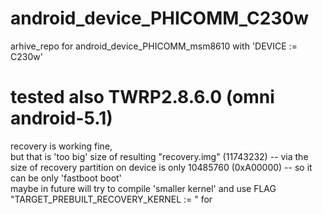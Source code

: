 # android_device_PHICOMM_C230w
arhive_repo for android_device_PHICOMM_msm8610 with 'DEVICE := C230w'

# tested also TWRP2.8.6.0 (omni android-5.1) 
recovery is working fine, <br>
but that is 'too big' size of resulting "recovery.img" (11743232) -- via the size of recovery partition on device is only 10485760 (0xA00000) -- so it can be only 'fastboot boot' 
<br> maybe in future will try to compile 'smaller kernel' and use FLAG "TARGET_PREBUILT_RECOVERY_KERNEL := " for 
